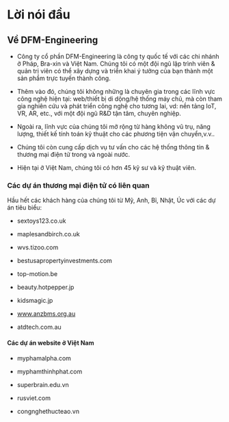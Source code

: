 # Lời nói đầu



## Về DFM-Engineering



- Công ty cổ phần DFM-Engineering là công ty quốc tế với các chi nhánh ở Pháp, Bra-xin và Việt Nam. Chúng tôi có một đội ngũ lập trình viên & quản trị viên có thể xây dựng và triển khai ý tưởng của bạn thành một sản phẩm trực tuyến thành công.

- Thêm vào đó, chúng tôi không những là chuyên gia trong các lĩnh vực công nghệ hiện tại: web/thiết bị di dộng/hệ thống máy chủ, mà còn tham gia nghiên cứu và phát triển công nghệ cho tương lai, vd: nền tảng IoT, VR, AR, etc., với một đội ngũ R&D tận tâm, chuyên nghiệp.

- Ngoài ra, lĩnh vực của chúng tôi mở rộng từ hàng không vũ trụ, năng lượng, thiết kế tính toán kỹ thuật cho các phương tiện vận chuyển,v.v..

- Chúng tôi còn cung cấp dịch vụ tư vấn cho các hệ thống thông tin & thương mại điện tử trong và ngoài nước.

- Hiện tại ở Việt Nam, chúng tôi có hơn 45 kỹ sư và kỹ thuật viên.



### Các dự án thương mại điện tử có liên quan



Hầu hết các khách hàng của chúng tôi từ Mỹ, Anh, Bỉ, Nhật, Úc với các dự án tiêu biểu:



- sextoys123.co.uk

- maplesandbirch.co.uk

- wvs.tizoo.com

- bestusapropertyinvestments.com

- top-motion.be

- beauty.hotpepper.jp

- kidsmagic.jp

- www.anzbms.org.au

- atdtech.com.au



#### Các dự án website ở Việt Nam



- myphamalpha.com

- myphamthinhphat.com

- superbrain.edu.vn

- rusviet.com

- congnghethucteao.vn






